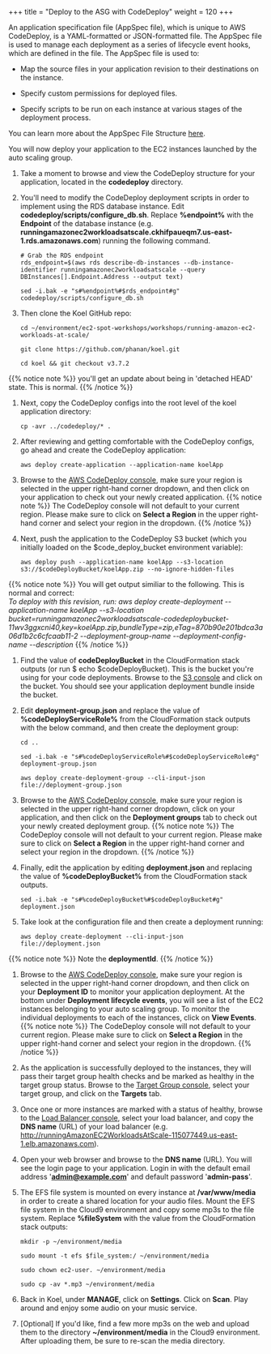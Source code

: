 +++
title = "Deploy to the ASG with CodeDeploy"
weight = 120
+++

An application specification file (AppSpec file), which is unique to AWS CodeDeploy, is a YAML-formatted or JSON-formatted file. The AppSpec file is used to manage each deployment as a series of lifecycle event hooks, which are defined in the file. The AppSpec file is used to:
	
* Map the source files in your application revision to their destinations on the instance.

* Specify custom permissions for deployed files.

* Specify scripts to be run on each instance at various stages of the deployment process.

You can learn more about the AppSpec File Structure [here](https://docs.aws.amazon.com/codedeploy/latest/userguide/reference-appspec-file-structure.html).

You will now deploy your application to the EC2 instances launched by the auto scaling group.

1. Take a moment to browse and view the CodeDeploy structure for your application, located in the **codedeploy** directory.

1. You'll need to modify the CodeDeploy deployment scripts in order to implement using the RDS database instance. Edit **codedeploy/scripts/configure_db.sh**. Replace **%endpoint%** with the **Endpoint** of the database instance (e.g. **runningamazonec2workloadsatscale.ckhifpaueqm7.us-east-1.rds.amazonaws.com**) running the following command. 

	```
	# Grab the RDS endpoint
	rds_endpoint=$(aws rds describe-db-instances --db-instance-identifier runningamazonec2workloadsatscale --query DBInstances[].Endpoint.Address --output text)

	sed -i.bak -e "s#%endpoint%#$rds_endpoint#g" codedeploy/scripts/configure_db.sh
	```

1. Then clone the Koel GitHub repo:

	```
	cd ~/environment/ec2-spot-workshops/workshops/running-amazon-ec2-workloads-at-scale/
	
	git clone https://github.com/phanan/koel.git
	
	cd koel && git checkout v3.7.2
	```
{{% notice note %}}
you'll get an update about being in 'detached HEAD' state. This is normal.
{{% /notice %}}

1. Next, copy the CodeDeploy configs into the root level of the koel application directory:

	```
	cp -avr ../codedeploy/* .
	```

1. After reviewing and getting comfortable with the CodeDeploy configs, go ahead and create the CodeDeploy application:

	```
	aws deploy create-application --application-name koelApp
	```

1. Browse to the [AWS CodeDeploy console](https://console.aws.amazon.com/codesuite/codedeploy/applications), make sure your region is selected in the upper right-hand corner dropdown, and then click on your application to check out your newly created application.
{{% notice note %}}
The CodeDeploy console will not default to your current region. Please make sure to click on **Select a Region** in the upper right-hand corner and select your region in the dropdown.
{{% /notice %}}


1. Next, push the application to the CodeDeploy S3 bucket (which you initially loaded on the $code_deploy_bucket environment variable):

	```
	aws deploy push --application-name koelApp --s3-location s3://$codeDeployBucket/koelApp.zip --no-ignore-hidden-files
	```
{{% notice note %}}
You will get output similiar to the following. This is normal and correct:	
*To deploy with this revision, run: aws deploy create-deployment --application-name koelApp --s3-location bucket=runningamazonec2workloadsatscale-codedeploybucket-11wv3ggxcni40,key=koelApp.zip,bundleType=zip,eTag=870b90e201bdca3a06d1b2c6cfcaab11-2 --deployment-group-name <deployment-group-name> --deployment-config-name <deployment-config-name> --description <description>*
{{% /notice %}}
	
1. Find the value of **codeDeployBucket** in the CloudFormation stack outputs (or run $ echo $codeDeployBucket). This is the bucket you're using for your code deployments. Browse to the [S3 console](https://s3.console.aws.amazon.com/s3/home) and click on the bucket. You should see your application deployment bundle inside the bucket.

1. Edit **deployment-group.json** and replace the value of **%codeDeployServiceRole%** from the CloudFormation stack outputs with the below command, and then create the deployment group:

	```
	cd ..

	sed -i.bak -e "s#%codeDeployServiceRole%#$codeDeployServiceRole#g" deployment-group.json
	
	aws deploy create-deployment-group --cli-input-json file://deployment-group.json
	```

1. Browse to the [AWS CodeDeploy console](https://console.aws.amazon.com/codesuite/codedeploy/applications), make sure your region is selected in the upper right-hand corner dropdown, click on your application, and then click on the **Deployment groups** tab to check out your newly created deployment group.
{{% notice note %}}
The CodeDeploy console will not default to your current region. Please make sure to click on **Select a Region** in the upper right-hand corner and select your region in the dropdown.
{{% /notice %}}


1. Finally, edit the application by editing **deployment.json** and replacing the value of **%codeDeployBucket%** from the CloudFormation stack outputs.

	```
	sed -i.bak -e "s#%codeDeployBucket%#$codeDeployBucket#g" deployment.json
	```

1. Take look at the configuration file and then create a deployment running:

	```
	aws deploy create-deployment --cli-input-json file://deployment.json
	```
{{% notice note %}}
Note the **deploymentId**.
{{% /notice %}}
	
1. Browse to the [AWS CodeDeploy console](https://console.aws.amazon.com/codesuite/codedeploy/deployments), make sure your region is selected in the upper right-hand corner dropdown, and then click on your **Deployment ID** to monitor your application deployment. At the bottom under **Deployment lifecycle events**, you will see a list of the EC2 instances belonging to your auto scaling group. To monitor the individual deployments to each of the instances, click on **View Events**.
{{% notice note %}}
The CodeDeploy console will not default to your current region. Please make sure to click on **Select a Region** in the upper right-hand corner and select your region in the dropdown.
{{% /notice %}}
1. As the application is successfully deployed to the instances, they will pass their target group health checks and be marked as healthy in the target group status. Browse to the [Target Group console](https://console.aws.amazon.com/ec2/v2/home#TargetGroups:sort=targetGroupName), select your target group, and click on the **Targets** tab.

1. Once one or more instances are marked with a status of healthy, browse to the [Load Balancer console](https://console.aws.amazon.com/ec2/v2/home#LoadBalancers:sort=loadBalancerName), select your load balancer, and copy the **DNS name** (URL) of your load balancer (e.g. http://runningAmazonEC2WorkloadsAtScale-115077449.us-east-1.elb.amazonaws.com).

1. Open your web browser and browse to the **DNS name** (URL). You will see the login page to your application. Login in with the default email address '**admin@example.com**' and default password '**admin-pass**'.

1. The EFS file system is mounted on every instance at **/var/www/media** in order to create a shared location for your audio files. Mount the EFS file system in the Cloud9 environment and copy some mp3s to the file system. Replace **%fileSystem** with the value from the CloudFormation stack outputs:

	```
	mkdir -p ~/environment/media

	sudo mount -t efs $file_system:/ ~/environment/media
	
	sudo chown ec2-user. ~/environment/media
	
	sudo cp -av *.mp3 ~/environment/media
	```	
	
1. Back in Koel, under **MANAGE**, click on **Settings**. Click on **Scan**. Play around and enjoy some audio on your music service.

1. [Optional] If you'd like, find a few more mp3s on the web and upload them to the directory **~/environment/media** in the Cloud9 environment. After uploading them, be sure to re-scan the media directory.
